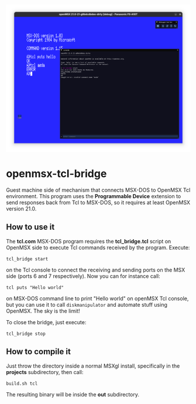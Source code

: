 ![Screenshot](images/screenshot.png "Screenshot")

openmsx-tcl-bridge
==================

Guest machine side of mechanism that connects MSX-DOS to OpenMSX Tcl environment. This program uses the **Programmable Device** extension to send responses back from Tcl to MSX-DOS, so it requires at least OpenMSX version 21.0.

How to use it
-------------

The **tcl.com** MSX-DOS program requires the **tcl_bridge.tcl** script on OpenMSX side to execute Tcl commands received by the program. Execute:
```
tcl_bridge start
```
on the Tcl console to connect the receiving and sending ports on the MSX side (ports 6 and 7 respectively). Now you can for instance call:
```
tcl puts "Hello world"
```
on MSX-DOS command line to print "Hello world" on openMSX Tcl console, but you can use it to call `diskmanipulator` and automate stuff using OpenMSX. The sky is the limit!

To close the bridge, just execute:
```
tcl_bridge stop
```

How to compile it
-----------------

Just throw the directory inside a normal MSXgl install, specifically in the **projects** subdirectory, then call:
```
build.sh tcl
```
The resulting binary will be inside the **out** subdirectory.
